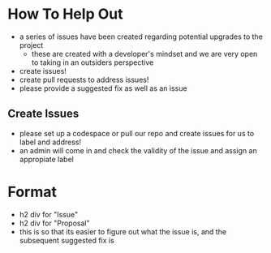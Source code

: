 # How To Help Out
- a series of issues have been created regarding potential upgrades to the project
    - these are created with a developer's mindset and we are very open to taking in an outsiders perspective
- create issues!
- create pull requests to address issues!
- please provide a suggested fix as well as an issue

## Create Issues
- please set up a codespace or pull our repo and create issues for us to label and address!
- an admin will come in and check the validity of the issue and assign an appropiate label

# Format
- h2 div for "Issue"
- h2 div for "Proposal"
- this is so that its easier to figure out what the issue is, and the subsequent suggested fix is

